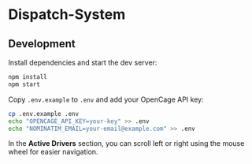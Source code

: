 # Dispatch-System

## Development

Install dependencies and start the dev server:

```bash
npm install
npm start
```

Copy `.env.example` to `.env` and add your OpenCage API key:

```bash
cp .env.example .env
echo "OPENCAGE_API_KEY=your-key" >> .env
echo "NOMINATIM_EMAIL=your-email@example.com" >> .env
```

In the **Active Drivers** section, you can scroll left or right using the mouse
wheel for easier navigation.
